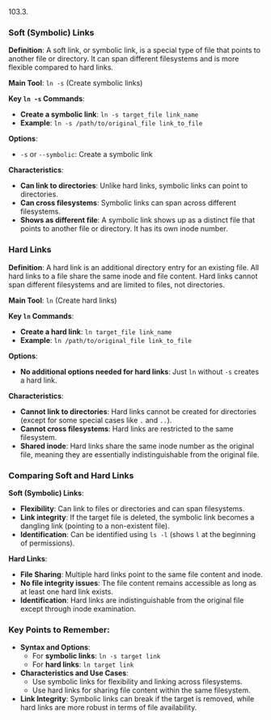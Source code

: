 103.3.

### Soft (Symbolic) Links

**Definition**: A soft link, or symbolic link, is a special type of file that points to another file or directory. It can span different filesystems and is more flexible compared to hard links.

**Main Tool**: `ln -s` (Create symbolic links)

**Key `ln -s` Commands**:

- **Create a symbolic link**: `ln -s target_file link_name`
- **Example**: `ln -s /path/to/original_file link_to_file`

**Options**:

- `-s` or `--symbolic`: Create a symbolic link

**Characteristics**:

- **Can link to directories**: Unlike hard links, symbolic links can point to directories.
- **Can cross filesystems**: Symbolic links can span across different filesystems.
- **Shows as different file**: A symbolic link shows up as a distinct file that points to another file or directory. It has its own inode number.

### Hard Links

**Definition**: A hard link is an additional directory entry for an existing file. All hard links to a file share the same inode and file content. Hard links cannot span different filesystems and are limited to files, not directories.

**Main Tool**: `ln` (Create hard links)

**Key `ln` Commands**:

- **Create a hard link**: `ln target_file link_name`
- **Example**: `ln /path/to/original_file link_to_file`

**Options**:

- **No additional options needed for hard links**: Just `ln` without `-s` creates a hard link.

**Characteristics**:

- **Cannot link to directories**: Hard links cannot be created for directories (except for some special cases like `.` and `..`).
- **Cannot cross filesystems**: Hard links are restricted to the same filesystem.
- **Shared inode**: Hard links share the same inode number as the original file, meaning they are essentially indistinguishable from the original file.

### Comparing Soft and Hard Links

**Soft (Symbolic) Links**:

- **Flexibility**: Can link to files or directories and can span filesystems.
- **Link integrity**: If the target file is deleted, the symbolic link becomes a dangling link (pointing to a non-existent file).
- **Identification**: Can be identified using `ls -l` (shows `l` at the beginning of permissions).

**Hard Links**:

- **File Sharing**: Multiple hard links point to the same file content and inode.
- **No file integrity issues**: The file content remains accessible as long as at least one hard link exists.
- **Identification**: Hard links are indistinguishable from the original file except through inode examination.

### Key Points to Remember:

- **Syntax and Options**:
    - For **symbolic links**: `ln -s target link`
    - For **hard links**: `ln target link`
- **Characteristics and Use Cases**:
    - Use symbolic links for flexibility and linking across filesystems.
    - Use hard links for sharing file content within the same filesystem.
- **Link Integrity**: Symbolic links can break if the target is removed, while hard links are more robust in terms of file availability.